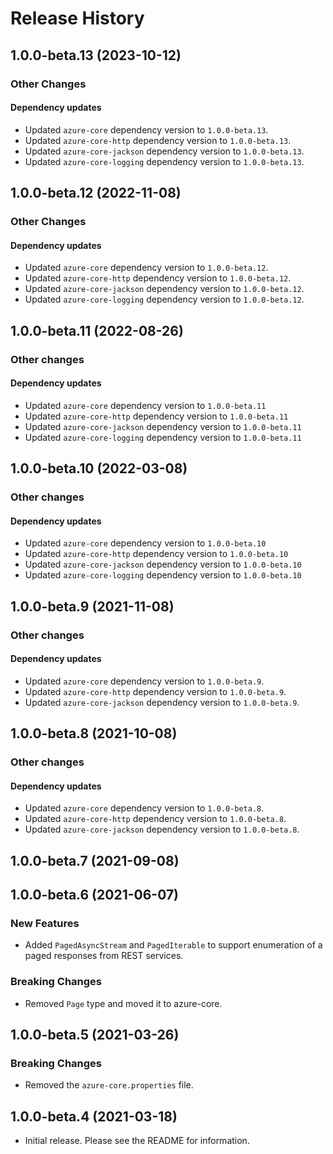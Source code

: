 # Release History

## 1.0.0-beta.13 (2023-10-12)

### Other Changes

#### Dependency updates
- Updated `azure-core` dependency version to `1.0.0-beta.13`.
- Updated `azure-core-http` dependency version to `1.0.0-beta.13`.
- Updated `azure-core-jackson` dependency version to `1.0.0-beta.13`.
- Updated `azure-core-logging` dependency version to `1.0.0-beta.13`.

## 1.0.0-beta.12 (2022-11-08)

### Other Changes

#### Dependency updates
- Updated `azure-core` dependency version to `1.0.0-beta.12`.
- Updated `azure-core-http` dependency version to `1.0.0-beta.12`.
- Updated `azure-core-jackson` dependency version to `1.0.0-beta.12`.
- Updated `azure-core-logging` dependency version to `1.0.0-beta.12`.

## 1.0.0-beta.11 (2022-08-26)

### Other changes

#### Dependency updates
- Updated `azure-core` dependency version to `1.0.0-beta.11`
- Updated `azure-core-http` dependency version to `1.0.0-beta.11`
- Updated `azure-core-jackson` dependency version to `1.0.0-beta.11`
- Updated `azure-core-logging` dependency version to `1.0.0-beta.11`

## 1.0.0-beta.10 (2022-03-08)

### Other changes

#### Dependency updates
- Updated `azure-core` dependency version to `1.0.0-beta.10`
- Updated `azure-core-http` dependency version to `1.0.0-beta.10`
- Updated `azure-core-jackson` dependency version to `1.0.0-beta.10`
- Updated `azure-core-logging` dependency version to `1.0.0-beta.10`

## 1.0.0-beta.9 (2021-11-08)

### Other changes

#### Dependency updates
- Updated `azure-core` dependency version to `1.0.0-beta.9`.
- Updated `azure-core-http` dependency version to `1.0.0-beta.9`.
- Updated `azure-core-jackson` dependency version to `1.0.0-beta.9`.

## 1.0.0-beta.8 (2021-10-08)

### Other changes

#### Dependency updates
- Updated `azure-core` dependency version to `1.0.0-beta.8`.
- Updated `azure-core-http` dependency version to `1.0.0-beta.8`.
- Updated `azure-core-jackson` dependency version to `1.0.0-beta.8`.

## 1.0.0-beta.7 (2021-09-08)

## 1.0.0-beta.6 (2021-06-07)

### New Features

- Added `PagedAsyncStream` and `PagedIterable` to support enumeration of a paged responses from REST services.

### Breaking Changes

- Removed `Page` type and moved it to azure-core.

## 1.0.0-beta.5 (2021-03-26)

### Breaking Changes

- Removed the `azure-core.properties` file.

## 1.0.0-beta.4 (2021-03-18)

- Initial release. Please see the README for information.
